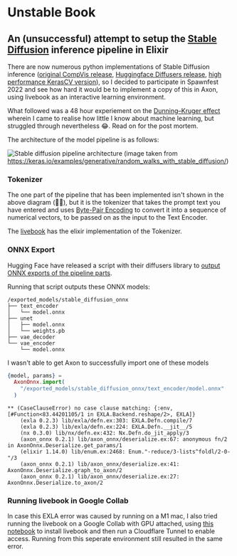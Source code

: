 # Unstable Book

## An (unsuccessful) attempt to setup the [Stable Diffusion](https://stability.ai/blog/stable-diffusion-public-release) inference pipeline in Elixir

There are now numerous python implementations of Stable Diffusion inference ([original CompVis release](https://github.com/CompVis/stable-diffusion), [Huggingface Diffusers release](https://huggingface.co/blog/stable_diffusion), [high performance KerasCV version](https://keras.io/guides/keras_cv/generate_images_with_stable_diffusion/)), so I decided to participate in Spawnfest 2022 and see how hard it would be to implement a copy of this in Axon, using livebook as an interactive learning environment.

What followed was a 48 hour experiement on the [Dunning–Kruger effect](https://en.wikipedia.org/wiki/Dunning%E2%80%93Kruger_effect) wherein I came to realise how little I know about machine learning, but struggled through nevertheless 😂.  Read on for the post mortem.

The architecture of the model pipeline is as follows:

![Stable diffusion pipeline architecture](https://i.imgur.com/2uC8rYJ.png)
(image taken from https://keras.io/examples/generative/random_walks_with_stable_diffusion/)

### Tokenizer

The one part of the pipeline that has been implemented isn't shown in the above diagram (🤦‍♂️), but it is the tokenizer that takes the prompt text you have entered and uses [Byte-Pair Encoding](https://towardsdatascience.com/byte-pair-encoding-subword-based-tokenization-algorithm-77828a70bee0) to convert it into a sequence of numerical vectors, to be passed on as the input to the Text Encoder.

The [livebook](tokenizer.livemd ) has the elixir implementation of the Tokenizer.

### ONNX Export

Hugging Face have released a script with their diffusers library to [output ONNX exports of the pipeline parts](https://huggingface.co/blog/diffusers-2nd-month#experimental-onnx-exporter-and-pipeline). 

Running that script outputs these ONNX models:

```
/exported_models/stable_diffusion_onnx
├── text_encoder
│   └── model.onnx
├── unet
│   ├── model.onnx
│   └── weights.pb
├── vae_decoder
└── vae_encoder
    └── model.onnx
```

I wasn't able to get Axon to successfully import one of these models

```elixir
{model, params} =
  AxonOnnx.import(
    "/exported_models/stable_diffusion_onnx/text_encoder/model.onnx"
  )
```

```
** (CaseClauseError) no case clause matching: {:env, [#Function<83.44201105/1 in EXLA.Backend.reshape/2>, EXLA]}
    (exla 0.2.3) lib/exla/defn.ex:303: EXLA.Defn.compile/7
    (exla 0.2.3) lib/exla/defn.ex:224: EXLA.Defn.__jit__/5
    (nx 0.3.0) lib/nx/defn.ex:432: Nx.Defn.do_jit_apply/3
    (axon_onnx 0.2.1) lib/axon_onnx/deserialize.ex:67: anonymous fn/2 in AxonOnnx.Deserialize.get_params/1
    (elixir 1.14.0) lib/enum.ex:2468: Enum."-reduce/3-lists^foldl/2-0-"/3
    (axon_onnx 0.2.1) lib/axon_onnx/deserialize.ex:41: AxonOnnx.Deserialize.graph_to_axon/2
    (axon_onnx 0.2.1) lib/axon_onnx/deserialize.ex:27: AxonOnnx.Deserialize.to_axon/2
```

### Running livebook in Google Collab

In case this EXLA error was caused by running on a M1 mac, I also tried running the livebook on a Google Collab with GPU attached, using [this notebook](livebook_on_colab_with_cloudflare_tunnel.ipynb) to install livebook and then run a Cloudflare Tunnel to enable access. Running from this seperate environment still resulted in the same error. 
